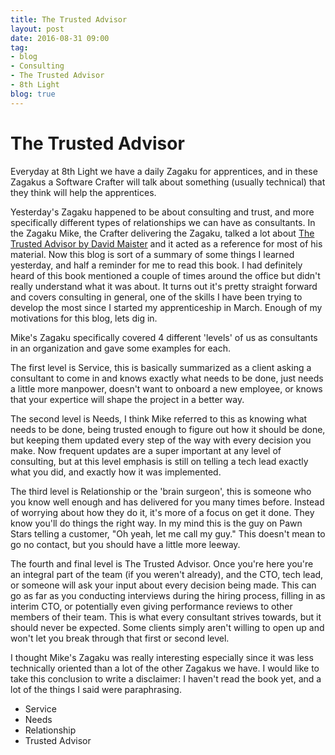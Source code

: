 ```yaml
---                          
title: The Trusted Advisor
layout: post         
date: 2016-08-31 09:00                         
tag:                             
- blog                        
- Consulting
- The Trusted Advisor
- 8th Light
blog: true                            
--- 
```


# The Trusted Advisor

Everyday at 8th Light we have a daily Zagaku for apprentices, and in these Zagakus a Software Crafter will talk about something (usually technical) that they think will help the apprentices.

Yesterday's Zagaku happened to be about consulting and trust, and more specifically different types of relationships we can have as consultants. In the Zagaku Mike, the Crafter delivering the Zagaku, talked a lot about [The Trusted Advisor by David Maister](https://www.amazon.com/Trusted-Advisor-David-H-Maister/dp/0743212347) and it acted as a reference for most of his material. Now this blog is sort of a summary of some things I learned yesterday, and half a reminder for me to read this book. I had definitely heard of this book mentioned a couple of times around the office but didn't really understand what it was about. It turns out it's pretty straight forward and covers consulting in general, one of the skills I have been trying to develop the most since I started my apprenticeship in March. Enough of my motivations for this blog, lets dig in.


Mike's Zagaku specifically covered 4 different 'levels' of us as consultants in an organization and gave some examples for each.

The first level is Service, this is basically summarized as a client asking a consultant to come in and knows exactly what needs to be done, just needs a little more manpower, doesn't want to onboard a new employee, or knows that your expertice will shape the project in a better way.

The second level is Needs, I think Mike referred to this as knowing what needs to be done, being trusted enough to figure out how it should be done, but keeping them updated every step of the way with every decision you make. Now frequent updates are a super important at any level of consulting, but at this level emphasis is still on telling a tech lead exactly what you did, and exactly how it was implemented.

The third level is Relationship or the 'brain surgeon', this is someone who you know well enough and has delivered for you many times before. Instead of worrying about how they do it, it's more of a focus on get it done. They know you'll do things the right way. In my mind this is the guy on Pawn Stars telling a customer, "Oh yeah, let me call my guy." This doesn't mean to go no contact, but you should have a little more leeway.

The fourth and final level is The Trusted Advisor. Once you're here you're an integral part of the team (if you weren't already), and the CTO, tech lead, or someone will ask your input about every decision being made. This can go as far as you conducting interviews during the hiring process, filling in as interim CTO, or potentially even giving performance reviews to other members of their team. This is what every consultant strives towards, but it should never be expected. Some clients simply aren't willing to open up and won't let you break through that first or second level. 

I thought Mike's Zagaku was really interesting especially since it was less technically oriented than a lot of the other Zagakus we have. I would like to take this conclusion to write a disclaimer: I haven't read the book yet, and a lot of the things I said were paraphrasing.

* Service
* Needs
* Relationship
* Trusted Advisor